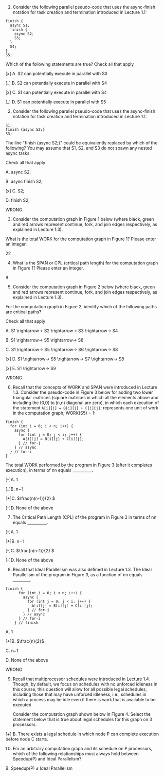 1. Consider the following parallel pseudo-code that uses the async-finish notation 
for task creation and termination introduced in Lecture 1.1:

```
finish {
  async S1;
  finish {
    async S2;
    S3;
  }
  S4;
}
S5;
```   

Which of the following statements are true? Check all that apply

[x] A. S2 can potentially execute in parallel with S3


[_] B. S2 can potentially execute in parallel with S4


[x] C. S1 can potentially execute in parallel with S4


[_] D. S1 can potentially execute in parallel with S5

2. Consider the following parallel pseudo-code that uses the async-finish notation for task 
creation and termination introduced in Lecture 1.1:

``` 
S1;
finish {async S2;}
S3;
```

The line "finish {async S2;}" could be equivalently replaced by which of the following? You may assume that S1, S2, and S3 do not spawn any nested async tasks.

Check all that apply

A. async S2;


B. async finish S2;


[x] C. S2;


D. finish S2;

WRONG

3. Consider the computation graph in Figure 1 below (where black, green and red arrows represent continue, fork, and join edges respectively, as explained in Lecture 1.3).

What is the total WORK for the computation graph in Figure 1? Please enter an integer.

22

4. What is the SPAN or CPL (critical path length) for the computation graph in Figure 1? Please enter an integer.

8

5. Consider the computation graph in Figure 2 below (where black, green and red arrows represent continue, fork, and join edges respectively, as explained in Lecture 1.3).
   
For the computation graph in Figure 2, identify which of the following paths are critical paths?

Check all that apply

A. S1 \rightarrow→ S2 \rightarrow→ S3 \rightarrow→ S4

B. S1 \rightarrow→ S5 \rightarrow→ S8


C. S1 \rightarrow→ S5 \rightarrow→ S6 \rightarrow→ S8


[x] D. S1 \rightarrow→ S5 \rightarrow→ S7 \rightarrow→ S8


[x] E. S1 \rightarrow→ S9

WRONG 

6. Recall that the concepts of WORK and SPAN were introduced in Lecture 1.3. 
Consider the pseudo-code in Figure 3 below for adding two lower triangular matrices 
(square matrices in which all the elements above and including the (0,0) to (n,n) diagonal are zero), 
in which each execution of the statement `A[i][j] = B[i][j] + C[i][j]`; represents one unit of work in the computation graph, 
WORK(S5) = 1:

``` 
finish {
  for (int i = 0; i < n; i++) {
    async {
      for (int j = 0; j < i; j++) {          
        A[i][j] = B[i][j] + C[i][j];        
      } // for-j      
    } // async
  } // for-i  
}
```

The total WORK performed by the program in Figure 3 (after it completes execution), in terms of nn equals __________.

[-]A. 1


[_]B. n−1


[+]C. $\frac{n(n-1)}{2} $

[-]D. None of the above


7. The Critical Path Length (CPL) of the program in Figure 3 in terms of nn equals __________.


[-]A. 1


[+]B. n−1


[-]C. $\frac{n(n-1)}{2} $

[-]D. None of the above

8. Recall that Ideal Parallelism was also defined in Lecture 1.3. The Ideal Parallelism of the program in Figure 3, as a function of nn equals _________.      

``` 
finish {    
      for (int i = 0; i < n; i++) {      
        async {        
          for (int j = 0; j < i; j++) {          
            A[i][j] = B[i][j] + C[i][j];        
          } // for-j      
        } // async    
      } // for-i  
    } // finish
```

A. 1


[+]B. $\frac{n}{2}$ 

C. n−1


D. None of the above

WRONG

9. Recall that multiprocessor schedules were introduced in Lecture 1.4. Though, by default, we focus on schedules with no unforced idleness in this course, this question will allow for all possible legal schedules, including those that may have unforced idleness, i.e., schedules in which a process may be idle even if there is work that is available to be executed.
   
   Consider the computation graph shown below in Figure 4. Select the statement below that is true about legal schedules for this graph on 3 processors.
   
   
[+] B. There exists a legal schedule in which node P can complete execution before node C starts.
   
10. For an arbitrary computation graph and its schedule on P processors, which of the following relationships must always hold between Speedup(P) and Ideal Parallelism?

B. Speedup(P) ≤ Ideal Parallelism